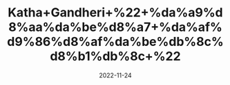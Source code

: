 ---
title: 'Katha+Gandheri+%22+%da%a9%d8%aa%da%be%d8%a7+%da%af%d9%86%d8%af%da%be%db%8c%d8%b1%db%8c+%22'
date: '2022-11-24' 
metatag: '' 
inventory: '0' 
draft: false 
# meta description 
shortDescripton: 'Catechou%22+Catechu+is+most+commonly+used+by+mouth+for+stomach+problems+such+as+diarrhea%2c+swelling+of+the+colon+(colitis)%2c+and+indigestion.'
description: 'Stone+%d8%af%da%be%d8%a7%d8%aa'
longdescription: ''
tags: ''
brand: ''
subCategory: ''
unit: '50 gm-Pk'
sellCount: '0'
featured: False
# product Price
price: '50.0'
# Product Short Description
shortDescription: 'Catechou%22+Catechu+is+most+commonly+used+by+mouth+for+stomach+problems+such+as+diarrhea%2c+swelling+of+the+colon+(colitis)%2c+and+indigestion.'
productID: '6370EBA5-1E23-ED11-9968-005056B3A416'
type: 'products'
category: 'Stone+%d8%af%da%be%d8%a7%d8%aa' 
thumnailproduct: 'https://eraconnect.blob.core.windows.net/product-images/aminsaddiquidawakhana/6370EBA5-1E23-ED11-9968-005056B3A416.webp' 
images:
  - image: 'https://eraconnect.blob.core.windows.net/product-images/aminsaddiquidawakhana/6370EBA5-1E23-ED11-9968-005056B3A416.webp'  
Variants:
---
